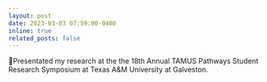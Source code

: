 ```yaml
---
layout: post
date: 2023-03-03 07:59:00-0400
inline: true
related_posts: false
---
```


:microphone:Presentated my research at the the 18th Annual TAMUS Pathways Student Research Symposium at Texas A&M University at Galveston.